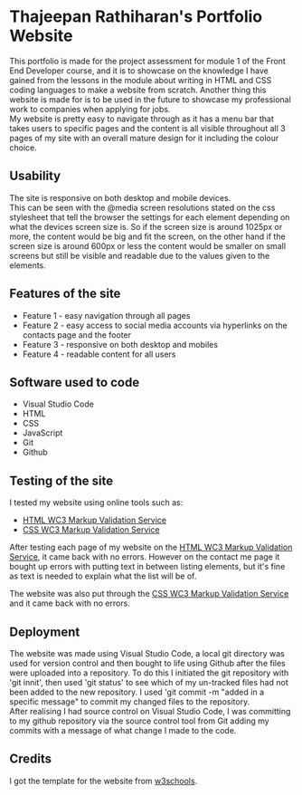 # Thajeepan Rathiharan's Portfolio Website

This portfolio is made for the project assessment for module 1 of the Front End Developer course, and it is to showcase on the knowledge I have gained from the lessons in the module about writing in HTML and CSS coding languages to make a website from scratch. Another thing this website is made for is to be used in the future to showcase my professional work to companies when applying for jobs.  
My website is pretty easy to navigate through as it has a menu bar that takes users to specific pages and the content is all visible throughout all 3 pages of my site with an overall mature design for it including the colour choice. 

## Usability

The site is responsive on both desktop and mobile devices.   
This can be seen with the @media screen resolutions stated on the css stylesheet that tell the browser the settings for each element depending on what the devices screen size is. So if the screen size is around 1025px or more, the content would be big and fit the screen, on the other hand if the screen size is around 600px or less the content would be smaller on small screens but still be visible and readable due to the values given to the elements.

## Features of the site

* Feature 1 - easy navigation through all pages
* Feature 2 - easy access to social media accounts via hyperlinks on the contacts page and the footer 
* Feature 3 - responsive on both desktop and mobiles
* Feature 4 - readable content for all users 

## Software used to code

* Visual Studio Code
* HTML
* CSS
* JavaScript 
* Git
* Github

## Testing of the site

I tested my website using online tools such as: 
* [HTML WC3 Markup Validation Service](https://validator.w3.org/)
* [CSS WC3 Markup Validation Service](https://jigsaw.w3.org/css-validator/)

After testing each page of my website on the [HTML WC3 Markup Validation Service](https://validator.w3.org/), it came back with no errors. However on the contact me page it bought up errors with putting text in between listing elements, but it's fine as text is needed to explain what the list will be of. 

The website was also put through the [CSS WC3 Markup Validation Service](https://jigsaw.w3.org/css-validator/) and it came back with no errors.

## Deployment

The website was made using Visual Studio Code, a local git directory was used for version control and then bought to life using Github after the files were uploaded into a repository. To do this I initiated the git repository with 'git innit', then used 'git status'  to see which of my un-tracked files had not been added to the new repository. I used 'git commit -m "added in a specific message" to commit my changed files to the repository.  
After realising I had source control on Visual Studio Code, I was committing to my github repository via the source control tool from Git adding my commits with a message of what change I made to the code. 

## Credits

I got the template for the website from [w3schools](https://www.w3schools.com/w3css/tryit.asp?filename=tryw3css_templates_start_page&stacked=h). 